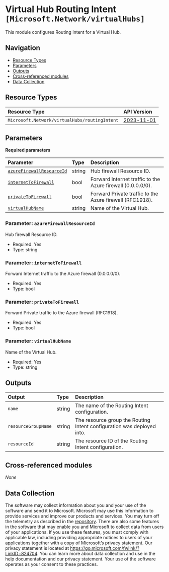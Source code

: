 # Virtual Hub Routing Intent `[Microsoft.Network/virtualHubs]`

This module configures Routing Intent for a Virtual Hub.

## Navigation

- [Resource Types](#Resource-Types)
- [Parameters](#Parameters)
- [Outputs](#Outputs)
- [Cross-referenced modules](#Cross-referenced-modules)
- [Data Collection](#Data-Collection)

## Resource Types

| Resource Type | API Version |
| :-- | :-- |
| `Microsoft.Network/virtualHubs/routingIntent` | [2023-11-01](https://learn.microsoft.com/en-us/azure/templates/Microsoft.Network/2023-11-01/virtualHubs/routingIntent) |

## Parameters

**Required parameters**

| Parameter | Type | Description |
| :-- | :-- | :-- |
| [`azureFirewallResourceId`](#parameter-azurefirewallresourceid) | string | Hub firewall Resource ID. |
| [`internetToFirewall`](#parameter-internettofirewall) | bool | Forward Internet traffic to the Azure firewall (0.0.0.0/0). |
| [`privateToFirewall`](#parameter-privatetofirewall) | bool | Forward Private traffic to the Azure firewall (RFC1918). |
| [`virtualHubName`](#parameter-virtualhubname) | string | Name of the Virtual Hub. |

### Parameter: `azureFirewallResourceId`

Hub firewall Resource ID.

- Required: Yes
- Type: string

### Parameter: `internetToFirewall`

Forward Internet traffic to the Azure firewall (0.0.0.0/0).

- Required: Yes
- Type: bool

### Parameter: `privateToFirewall`

Forward Private traffic to the Azure firewall (RFC1918).

- Required: Yes
- Type: bool

### Parameter: `virtualHubName`

Name of the Virtual Hub.

- Required: Yes
- Type: string


## Outputs

| Output | Type | Description |
| :-- | :-- | :-- |
| `name` | string | The name of the Routing Intent configuration. |
| `resourceGroupName` | string | The resource group the Routing Intent configuration was deployed into. |
| `resourceId` | string | The resource ID of the Routing Intent configuration. |

## Cross-referenced modules

_None_

## Data Collection

The software may collect information about you and your use of the software and send it to Microsoft. Microsoft may use this information to provide services and improve our products and services. You may turn off the telemetry as described in the [repository](https://aka.ms/avm/telemetry). There are also some features in the software that may enable you and Microsoft to collect data from users of your applications. If you use these features, you must comply with applicable law, including providing appropriate notices to users of your applications together with a copy of Microsoft’s privacy statement. Our privacy statement is located at <https://go.microsoft.com/fwlink/?LinkID=824704>. You can learn more about data collection and use in the help documentation and our privacy statement. Your use of the software operates as your consent to these practices.
